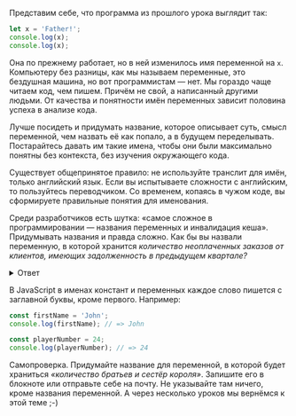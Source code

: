 
Представим себе, что программа из прошлого урока выглядит так:

```javascript
let x = 'Father!';
console.log(x);
console.log(x);
```

Она по прежнему работает, но в ней изменилось имя переменной на `x`. Компьютеру без разницы, как мы называем переменные, это бездушная машина, но вот программистам — нет. Мы гораздо чаще читаем код, чем пишем. Причём не свой, а написанный другими людьми. От качества и понятности имён переменных зависит половина успеха в анализе кода.

Лучше посидеть и придумать название, которое описывает суть, смысл переменной, чем назвать её как попало, а в будущем переделывать. Постарайтесь давать им такие имена, чтобы они были максимально понятны без контекста, без изучения окружающего кода.

Существует общепринятое правило: не используйте транслит для имён, только английский язык. Если вы испытываете сложности с английским, то пользуйтесь переводчиком. Со временем, копаясь в чужом коде, вы сформируете правильные понятия для именования.

Среди разработчиков есть шутка: «самое сложное в программировании — названия переменных и инвалидация кеша». Придумывать названия и правда сложно. Как бы вы назвали переменную, в которой хранится *количество неоплаченных заказов от клиентов, имеющих задолженность в предыдущем квартале?*

<details>
<summary>Ответ</summary>

Правильного и однозначного ответа на этот вопрос нет. Например, можно использовать название `unpaidOrdersFromDebtorsInPreviousQuarterCount`.

Это имя хорошо описывает содержание переменной и позволяет легко идентифицировать ее смысл в коде. При этом оно слишком длинное и сложное, поэтому лучше использовать более краткое имя — например, `unpaidOrdersFromDebtorsCount` или `debtorsUnpaidOrdersCount`. В общем, выбор имени для переменной зависит от контекста использования.
</details>

В JavaScript в именах констант и переменных каждое слово пишется с заглавной буквы, кроме первого. Например:

```javascript
const firstName = 'John';
console.log(firstName); // => John

const playerNumber = 24;
console.log(playerNumber); // => 24
```

Самопроверка. Придумайте название для переменной, в которой будет храниться *«количество братьев и сестёр короля»*. Запишите его в блокноте или отправьте себе на почту. Не указывайте там ничего, кроме названия переменной. А через несколько уроков мы вернёмся к этой теме ;-)
